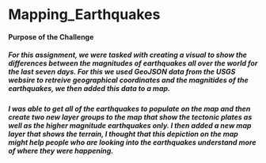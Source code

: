 # Mapping_Earthquakes

#### Purpose of the Challenge 
##### For this assignment, we were tasked with creating a visual to show the differences between the magnitudes of earthquakes all over the world for the last seven days. For this we used GeoJSON data from the USGS websire to retreive geographical coordinates and the magnitides of the earthquakes, we then added this data to a map. 
##### I was able to get all of the earthquakes to populate on the map and then create two new layer groups to the map that show the tectonic plates as well as the higher magnitude earthquakes only. I then added a new map layer that shows the terrain, I thought that this depiction on the map might help people who are looking into the earthquakes understand more of where they were happening.

